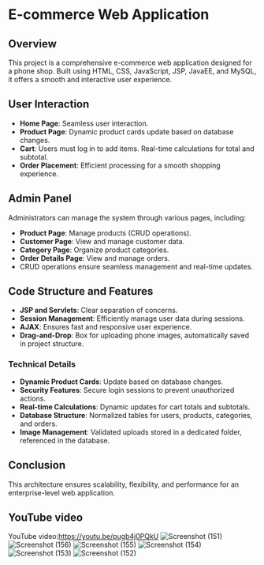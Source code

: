 # E-commerce Web Application

## Overview
This project is a comprehensive e-commerce web application designed for a phone shop. Built using HTML, CSS, JavaScript, JSP, JavaEE, and MySQL, it offers a smooth and interactive user experience.

## User Interaction
- **Home Page**: Seamless user interaction.
- **Product Page**: Dynamic product cards update based on database changes.
- **Cart**: Users must log in to add items. Real-time calculations for total and subtotal.
- **Order Placement**: Efficient processing for a smooth shopping experience.

## Admin Panel
Administrators can manage the system through various pages, including:
- **Product Page**: Manage products (CRUD operations).
- **Customer Page**: View and manage customer data.
- **Category Page**: Organize product categories.
- **Order Details Page**: View and manage orders.
- CRUD operations ensure seamless management and real-time updates.

## Code Structure and Features
- **JSP and Servlets**: Clear separation of concerns.
- **Session Management**: Efficiently manage user data during sessions.
- **AJAX**: Ensures fast and responsive user experience.
- **Drag-and-Drop**: Box for uploading phone images, automatically saved in project structure.

### Technical Details
- **Dynamic Product Cards**: Update based on database changes.
- **Security Features**: Secure login sessions to prevent unauthorized actions.
- **Real-time Calculations**: Dynamic updates for cart totals and subtotals.
- **Database Structure**: Normalized tables for users, products, categories, and orders.
- **Image Management**: Validated uploads stored in a dedicated folder, referenced in the database.

## Conclusion
This architecture ensures scalability, flexibility, and performance for an enterprise-level web application.


## YouTube video
YouTube video:https://youtu.be/pugb4j0PQkU
![Screenshot (151)](https://github.com/user-attachments/assets/6b11e946-c692-4756-ae88-1434587d91fc)
![Screenshot (156)](https://github.com/user-attachments/assets/76a6c913-c3cf-4844-8006-37d18ae4a29f)
![Screenshot (155)](https://github.com/user-attachments/assets/902af10e-9353-413a-9d25-0eb2f4021d4f)
![Screenshot (154)](https://github.com/user-attachments/assets/37ff30c0-a1da-4b7f-811d-8f7d7c788d67)
![Screenshot (153)](https://github.com/user-attachments/assets/c579e3ad-f269-41c0-b854-3106695d73c1)
![Screenshot (152)](https://github.com/user-attachments/assets/a5d617a8-d3d1-40fe-aa52-579114c696ea)
